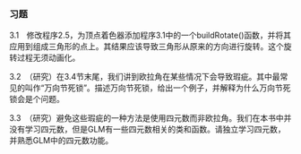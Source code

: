 ### 习题

3.1　修改程序2.5，为顶点着色器添加程序3.1中的一个buildRotate()函数，并将其应用到组成三角形的点上。其结果应该导致三角形从原来的方向进行旋转。这个旋转过程无须动画化。

3.2　（研究）在3.4节末尾，我们讲到欧拉角在某些情况下会导致瑕疵。其中最常见的叫作“万向节死锁”。描述万向节死锁，给出一个例子，并解释为什么万向节死锁会是个问题。

3.3　（研究）避免这些瑕疵的一种方法是使用四元数而非欧拉角。我们在本书中并没有学习四元数，但是GLM有一些四元数相关的类和函数。请独立学习四元数，并熟悉GLM中的四元数功能。

